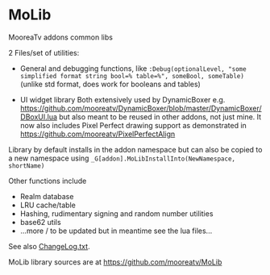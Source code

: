 # MoLib
MooreaTv addons common libs

2 Files/set of utilities:

- General and debugging functions, like
`:Debug(optionalLevel, "some simplified format string bool=% table=%", someBool, someTable)` 
(unlike std format, does work for booleans and tables)

- UI widget library
Both extensively used by DynamicBoxer e.g.
https://github.com/mooreatv/DynamicBoxer/blob/master/DynamicBoxer/DBoxUI.lua 
but also meant to be reused in other addons, not just mine.
It now also includes Pixel Perfect drawing support as demonstrated in
https://github.com/mooreatv/PixelPerfectAlign 

Library by default installs in the addon namespace but can also be copied to a new namespace using
`_G[addon].MoLibInstallInto(NewNamespace, shortName)`

Other functions include
- Realm database
- LRU cache/table
- Hashing, rudimentary signing and random number utilities
- base62 utils
- ...more / to be updated but in meantime see the lua files...

See also [ChangeLog.txt](ChangeLog.txt).

MoLib library sources are at https://github.com/mooreatv/MoLib
